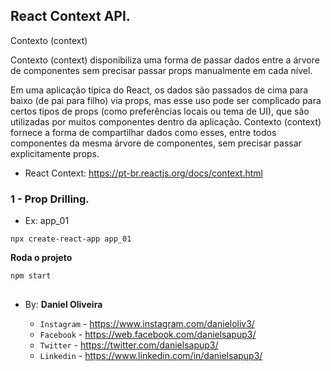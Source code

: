 ## React Context API.

Contexto (context)

Contexto (context) disponibiliza uma forma de passar dados entre a árvore de componentes sem precisar passar props manualmente em cada nível.

Em uma aplicação típica do React, os dados são passados de cima para baixo (de pai para filho) via props, mas esse uso pode ser complicado para certos tipos de props (como preferências locais ou tema de UI), que são utilizadas por muitos componentes dentro da aplicação. Contexto (context) fornece a forma de compartilhar dados como esses, entre todos componentes da mesma árvore de componentes, sem precisar passar explicitamente props.


- React Context: https://pt-br.reactjs.org/docs/context.html

### 1 - Prop Drilling.
- Ex: app_01

```
npx create-react-app app_01
```

**Roda o projeto**
```
npm start
```


















##



##

- By:  **Daniel Oliveira**

  - `Instagram` - https://www.instagram.com/danieloliv3/
  - `Facebook` - https://web.facebook.com/danielsapup3/
  - `Twitter` - https://twitter.com/danielsapup3/
  - `Linkedin` - https://www.linkedin.com/in/danielsapup3/

  ##
